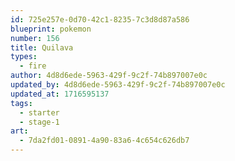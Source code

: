 ```yaml
---
id: 725e257e-0d70-42c1-8235-7c3d8d87a586
blueprint: pokemon
number: 156
title: Quilava
types:
  - fire
author: 4d8d6ede-5963-429f-9c2f-74b897007e0c
updated_by: 4d8d6ede-5963-429f-9c2f-74b897007e0c
updated_at: 1716595137
tags:
  - starter
  - stage-1
art:
  - 7da2fd01-0891-4a90-83a6-4c654c626db7
---
```

